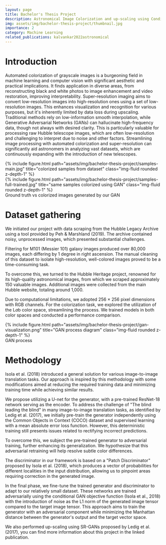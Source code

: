 ```yaml
---
layout: page
title: Bachelor's Thesis Project
description: Astronomical Image Colorization and up-scaling using Conditional Generative Adversarial Networks
img: assets/img/bachelor-thesis-project/thumbnail.jpg
importance: 2
category: Machine Learning
related_publications: kalvankar2022astronomical
---
```


# Introduction

Automated colorization of grayscale images is a burgeoning field in machine learning and computer vision with significant aesthetic and practical implications. It finds application in diverse areas, from reconstructing black and white photos to image enhancement and video restoration, improving interpretability. Super-resolution imaging aims to convert low-resolution images into high-resolution ones using a set of low-resolution images. This enhances visualization and recognition for various purposes, but it's inherently limited by data loss during upscaling. Traditional methods rely on low-information smooth interpolation, while Generative Adversarial Networks (GANs) can hallucinate high-frequency data, though not always with desired clarity. This is particularly valuable for processing raw Hubble telescope images, which are often low-resolution and challenging to interpret due to noise and other factors. Streamlining image processing with automated colorization and super-resolution can significantly aid astronomers in analyzing vast datasets, which are continuously expanding with the introduction of new telescopes.

<div class="row justify-content-sm-center">
    <div class="col-sm mt-3 mt-md-0">
        {% include figure.html path="assets/img/bachelor-thesis-project/samples-main.jpg" title="colorized samples from dataset" class="img-fluid rounded z-depth-1" %}
    </div>
    <div class="col-sm mt-3 mt-md-0">
        {% include figure.html path="assets/img/bachelor-thesis-project/samples-full-trained.jpg" title="same samples colorized using GAN" class="img-fluid rounded z-depth-1" %}
    </div>
</div>
<div class="caption">
    Ground truth vs colorized images generated by our GAN
</div>

# Dataset gathering

We initiated our project with data scraping from the Hubble Legacy Archive using a tool provided by Peh & Marshland (2019). The archive contained noisy, unprocessed images, which presented substantial challenges.

Filtering for M101 (Messier 101) galaxy images produced over 80,000 images, each differing by 1 degree in right ascension. The manual cleaning of this dataset to isolate high-resolution, well-colored images proved to be a time-consuming task.

To overcome this, we turned to the Hubble Heritage project, renowned for its high-quality astronomical images, from which we scraped approximately 150 valuable images. Additional images were collected from the main Hubble website, totaling around 1,000.

Due to computational limitations, we adopted 256 × 256 pixel dimensions with RGB channels. For the colorization task, we explored the utilization of the L*a*b color space, streamlining the process. We trained models in both color spaces and conducted a performance comparison.

<div class="row">
    <div class="col-sm mt-3 mt-md-0">
        {% include figure.html path="assets/img/bachelor-thesis-project/gan-visualization.png" title="GAN process diagram" class="img-fluid rounded z-depth-1" %}
    </div> 
</div>
<div class="caption">
    GAN process
</div>

# Methodology

Isola et al. (2018) introduced a general solution for various image-to-image translation tasks. Our approach is inspired by this methodology with some modifications aimed at reducing the required training data and minimizing training time while achieving similar results.

We propose utilizing a U-net for the generator, with a pre-trained ResNet-18 network serving as the encoder. To address the challenge of "The blind leading the blind" in many image-to-image translation tasks, as identified by Ledig et al. (2017), we initially pre-train the generator independently using the Common Objects in Context (COCO) dataset and supervised learning with a mean absolute error loss function. However, this deterministic training still presents issues related to rectifying incorrect predictions.

To overcome this, we subject the pre-trained generator to adversarial training, further enhancing its generalization. We hypothesize that this adversarial retraining will help resolve subtle color differences.

The discriminator in our framework is based on a "Patch Discriminator" proposed by Isola et al. (2018), which produces a vector of probabilities for different localities in the input distribution, allowing us to pinpoint areas requiring correction in the generated image.

In the final phase, we fine-tune the trained generator and discriminator to adapt to our relatively small dataset. These networks are trained adversarially using the conditional GAN objective function (Isola et al., 2018) with the introduction of noise as the L1 norm of the generated image tensor compared to the target image tensor. This approach aims to train the generator with an adversarial component while minimizing the Manhattan distance between the generator's output and the target vector space.

We also performed up-scaling using SR-GANs proposed by Ledig et al.(2017), you can find more information about this project in the linked publication.
